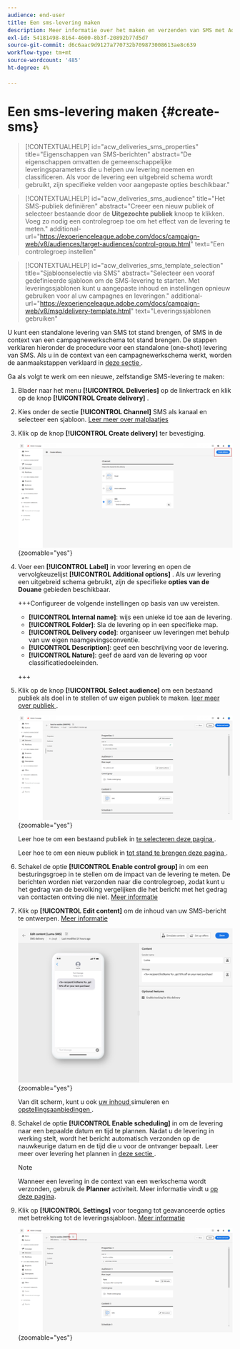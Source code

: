 ```yaml
---
audience: end-user
title: Een sms-levering maken
description: Meer informatie over het maken en verzenden van SMS met Adobe Campaign Web
exl-id: 54181498-8164-4600-8b3f-20892b77d5d7
source-git-commit: d6c6aac9d9127a770732b709873008613ae8c639
workflow-type: tm+mt
source-wordcount: '485'
ht-degree: 4%

---
```


# Een sms-levering maken {#create-sms}

>[!CONTEXTUALHELP]
>id="acw_deliveries_sms_properties"
>title="Eigenschappen van SMS-berichten"
>abstract="De eigenschappen omvatten de gemeenschappelijke leveringsparameters die u helpen uw levering noemen en classificeren. Als voor de levering een uitgebreid schema wordt gebruikt, zijn specifieke velden voor aangepaste opties beschikbaar."

>[!CONTEXTUALHELP]
>id="acw_deliveries_sms_audience"
>title="Het SMS-publiek definiëren"
>abstract="Creeer een nieuw publiek of selecteer bestaande door de **Uitgezochte publiek** knoop te klikken. Voeg zo nodig een controlegroep toe om het effect van de levering te meten."
>additional-url="https://experienceleague.adobe.com/docs/campaign-web/v8/audiences/target-audiences/control-group.html" text="Een controlegroep instellen"

>[!CONTEXTUALHELP]
>id="acw_deliveries_sms_template_selection"
>title="Sjabloonselectie via SMS"
>abstract="Selecteer een vooraf gedefinieerde sjabloon om de SMS-levering te starten. Met leveringssjablonen kunt u aangepaste inhoud en instellingen opnieuw gebruiken voor al uw campagnes en leveringen."
>additional-url="https://experienceleague.adobe.com/docs/campaign-web/v8/msg/delivery-template.html" text="Leveringssjablonen gebruiken"

U kunt een standalone levering van SMS tot stand brengen, of SMS in de context van een campagnewerkschema tot stand brengen. De stappen verklaren hieronder de procedure voor een standalone (one-shot) levering van SMS. Als u in de context van een campagnewerkschema werkt, worden de aanmaakstappen verklaard in [ deze sectie ](../workflows/activities/channels.md#create-a-delivery-in-a-campaign-workflow).

Ga als volgt te werk om een nieuwe, zelfstandige SMS-levering te maken:

1. Blader naar het menu **[!UICONTROL Deliveries]** op de linkertrack en klik op de knop **[!UICONTROL Create delivery]** .

1. Kies onder de sectie **[!UICONTROL Channel]** SMS als kanaal en selecteer een sjabloon. [ Leer meer over malplaatjes ](../msg/delivery-template.md)

1. Klik op de knop **[!UICONTROL Create delivery]** ter bevestiging.

   ![ Schermafbeelding die de Create leveringsknoop en de het kanaalselectie van SMS tonen ](assets/sms_create_1.png){zoomable="yes"}

1. Voer een **[!UICONTROL Label]** in voor levering en open de vervolgkeuzelijst **[!UICONTROL Additional options]** . Als uw levering een uitgebreid schema gebruikt, zijn de specifieke **opties van de Douane** gebieden beschikbaar.

   +++Configureer de volgende instellingen op basis van uw vereisten.
   * **[!UICONTROL Internal name]**: wijs een unieke id toe aan de levering.
   * **[!UICONTROL Folder]**: Sla de levering op in een specifieke map.
   * **[!UICONTROL Delivery code]**: organiseer uw leveringen met behulp van uw eigen naamgevingsconventie.
   * **[!UICONTROL Description]**: geef een beschrijving voor de levering.
   * **[!UICONTROL Nature]**: geef de aard van de levering op voor classificatiedoeleinden.

   +++

1. Klik op de knop **[!UICONTROL Select audience]** om een bestaand publiek als doel in te stellen of uw eigen publiek te maken. [ leer meer over publiek ](../audience/about-recipients.md).

   ![ Schermafbeelding die de Uitgezochte publieksknoop toont ](assets/sms_create_2.png){zoomable="yes"}

   Leer hoe te om een bestaand publiek in [ te selecteren deze pagina ](../audience/add-audience.md).

   Leer hoe te om een nieuw publiek in [ tot stand te brengen deze pagina ](../audience/one-time-audience.md).

1. Schakel de optie **[!UICONTROL Enable control group]** in om een besturingsgroep in te stellen om de impact van de levering te meten. De berichten worden niet verzonden naar die controlegroep, zodat kunt u het gedrag van de bevolking vergelijken die het bericht met het gedrag van contacten ontving die niet. [Meer informatie](../audience/control-group.md)

1. Klik op **[!UICONTROL Edit content]** om de inhoud van uw SMS-bericht te ontwerpen. [Meer informatie](content-sms.md)

   ![ Schermafbeelding die de Edit inhoudsknoop tonen ](assets/sms_create_4.png){zoomable="yes"}

   Van dit scherm, kunt u ook [ uw inhoud ](../preview-test/preview-test.md) simuleren en [ opstellingsaanbiedingen ](../msg/offers.md).

1. Schakel de optie **[!UICONTROL Enable scheduling]** in om de levering naar een bepaalde datum en tijd te plannen. Nadat u de levering in werking stelt, wordt het bericht automatisch verzonden op de nauwkeurige datum en de tijd die u voor de ontvanger bepaalt. Leer meer over levering het plannen in [ deze sectie ](../msg/gs-deliveries.md#gs-schedule).

   >[!NOTE]
   >
   >Wanneer een levering in de context van een werkschema wordt verzonden, gebruik de **Planner** activiteit. Meer informatie vindt u [op deze pagina](../workflows/activities/scheduler.md).

1. Klik op **[!UICONTROL Settings]** voor toegang tot geavanceerde opties met betrekking tot de leveringssjabloon. [Meer informatie](../advanced-settings/delivery-settings.md)

   ![ Schermafbeelding die de knoop van Montages toont ](assets/sms_create_3.png){zoomable="yes"}